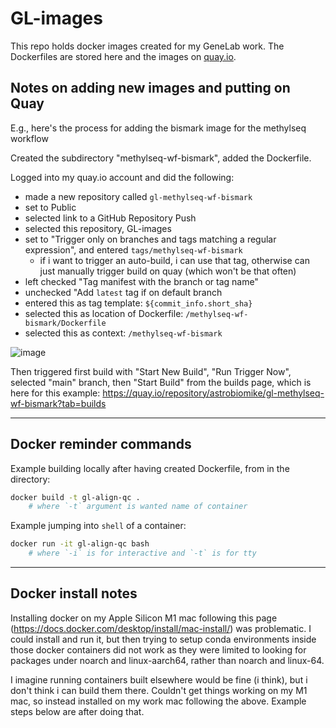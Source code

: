 # GL-images

This repo holds docker images created for my GeneLab work. The Dockerfiles are stored here and the images on [quay.io](https://quay.io/user/astrobiomike/).


## Notes on adding new images and putting on Quay

E.g., here's the process for adding the bismark image for the methylseq workflow

Created the subdirectory "methylseq-wf-bismark", added the Dockerfile.

Logged into my quay.io account and did the following:

- made a new repository called `gl-methylseq-wf-bismark`
- set to Public
- selected link to a GitHub Repository Push
- selected this repository, GL-images
- set to "Trigger only on branches and tags matching a regular expression", and entered `tags/methylseq-wf-bismark`
    - if i want to trigger an auto-build, i can use that tag, otherwise can just manually trigger build on quay (which won't be that often)
- left checked "Tag manifest with the branch or tag name"
- unchecked "Add `latest` tag if on default branch
- entered this as tag template: `${commit_info.short_sha}`
- selected this as location of Dockerfile: `/methylseq-wf-bismark/Dockerfile`
- selected this as context: `/methylseq-wf-bismark`


![image](https://user-images.githubusercontent.com/13923308/225208945-667ed751-b95a-4245-a36c-d2ce40bbbd9c.png)


Then triggered first build with "Start New Build", "Run Trigger Now", selected "main" branch, then "Start Build" from the builds page, which is here for this example: https://quay.io/repository/astrobiomike/gl-methylseq-wf-bismark?tab=builds


---

## Docker reminder commands
Example building locally after having created Dockerfile, from in the directory:

```bash
docker build -t gl-align-qc .
    # where `-t` argument is wanted name of container
```

Example jumping into `shell` of a container:

```bash
docker run -it gl-align-qc bash
    # where `-i` is for interactive and `-t` is for tty
```

---

## Docker install notes
Installing docker on my Apple Silicon M1 mac following this page (https://docs.docker.com/desktop/install/mac-install/) was problematic. I could install and run it, but then trying to setup conda environments inside those docker containers did not work as they were limited to looking for packages under noarch and linux-aarch64, rather than noarch and linux-64. 

I imagine running containers built elsewhere would be fine (i think), but i don't think i can build them there. Couldn't get things working on my M1 mac, so instead installed on my work mac following the above. Example steps below are after doing that. 
